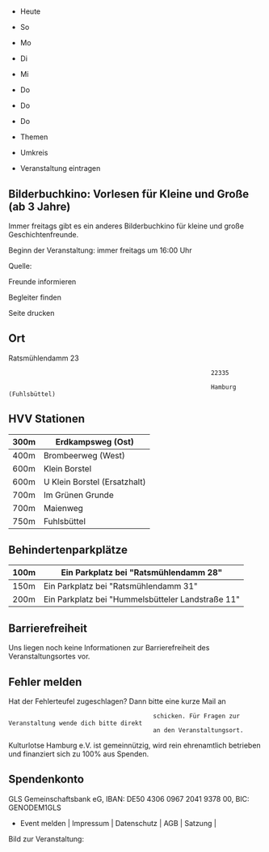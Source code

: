 # 

- Heute
- So
- Mo
- Di
- Mi
- Do
- Do
- Do

- Themen
- Umkreis

- Veranstaltung eintragen

## Bilderbuchkino: Vorlesen für Kleine und Große (ab 3 Jahre)

<!-- image -->

Immer freitags gibt es ein anderes Bilderbuchkino für kleine und große Geschichtenfreunde.

Beginn der Veranstaltung: immer freitags um 16:00 Uhr

Quelle:

Freunde informieren

Begleiter finden

Seite drucken

## Ort

Ratsmühlendamm 23

				                                            22335 

				                                            Hamburg (Fuhlsbüttel)

## HVV Stationen

| 300m   | Erdkampsweg (Ost)            |
|--------|------------------------------|
| 400m   | Brombeerweg (West)           |
| 600m   | Klein Borstel                |
| 600m   | U Klein Borstel (Ersatzhalt) |
| 700m   | Im Grünen Grunde             |
| 700m   | Maienweg                     |
| 750m   | Fuhlsbüttel                  |

## Behindertenparkplätze

| 100m   | Ein Parkplatz bei "Ratsmühlendamm  28"             |
|--------|----------------------------------------------------|
| 150m   | Ein Parkplatz bei "Ratsmühlendamm  31"             |
| 200m   | Ein Parkplatz bei "Hummelsbütteler Landstraße  11" |

## Barrierefreiheit

Uns liegen noch keine Informationen zur Barrierefreiheit des Veranstaltungsortes vor.

## Fehler melden

Hat der Fehlerteufel zugeschlagen? Dann bitte eine kurze Mail an
											
											schicken. Für Fragen zur Veranstaltung wende dich bitte direkt
											an den Veranstaltungsort.

Kulturlotse Hamburg e.V. ist gemeinnützig, wird rein ehrenamtlich betrieben und finanziert sich zu 100% aus Spenden.

## Spendenkonto

GLS Gemeinschaftsbank eG, IBAN: DE50 4306 0967 2041 9378 00, BIC: GENODEM1GLS

- Event melden | Impressum | Datenschutz | AGB | Satzung |

Bild zur Veranstaltung:

<!-- image -->